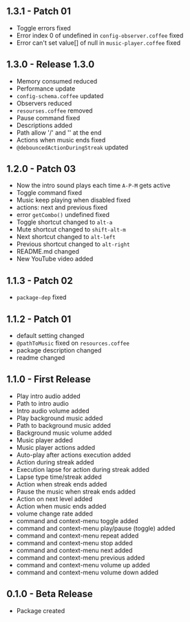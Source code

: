## 1.3.1 - Patch 01
* Toggle errors fixed
* Error index 0 of undefined in `config-observer.coffee` fixed
* Error can't set value[] of null in `music-player.coffee` fixed


## 1.3.0 - Release 1.3.0
* Memory consumed reduced
* Performance update
* `config-schema.coffee` updated
* Observers reduced
* `resourses.coffee` removed
* Pause command fixed
* Descriptions added
* Path allow '/' and '\' at the end
* Actions when music ends fixed
* `@debouncedActionDuringStreak` updated

## 1.2.0 - Patch 03
* Now the intro sound plays each time `A-P-M` gets active
* Toggle command fixed
* Music keep playing when disabled fixed
* actions: next and previous fixed
* error `getCombo()` undefined fixed
* Toggle shortcut changed to `alt-a`
* Mute shortcut changed to `shift-alt-m`
* Next shortcut changed to `alt-left`
* Previous shortcut changed to `alt-right`
* README.md changed
* New YouTube video added

## 1.1.3 - Patch 02
* `package-dep` fixed

## 1.1.2 - Patch 01
* default setting changed
* `@pathToMusic` fixed on `resources.coffee`
* package description changed
* readme changed

## 1.1.0 - First Release
* Play intro audio added
* Path to intro audio
* Intro audio volume added
* Play background music added
* Path to background music added
* Background music volume added
* Music player added
* Music player actions added
* Auto-play after actions execution added
* Action during streak added
* Execution lapse for action during streak added
* Lapse type time/streak added
* Action when streak ends added
* Pause the music when streak ends added
* Action on next level added
* Action when music ends added
* volume change rate added
* command and context-menu toggle added
* command and context-menu play/pause (toggle) added
* command and context-menu repeat added
* command and context-menu stop added
* command and context-menu next added
* command and context-menu previous added
* command and context-menu volume up added
* command and context-menu volume down added

## 0.1.0 - Beta Release
* Package created
